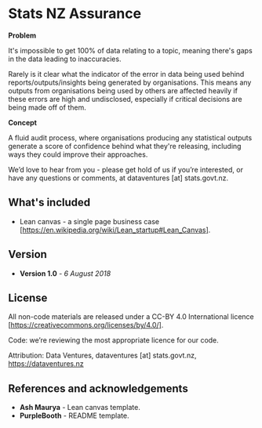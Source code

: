 # Stats NZ Assurance

**Problem**

It's impossible to get 100% of data relating to a topic, meaning there's gaps in the data leading to inaccuracies.

Rarely is it clear what the indicator of the error in data being used behind reports/outputs/insights being generated by organisations. This means any outputs from organisations being used by others are affected heavily if these errors are high and undisclosed, especially if critical decisions are being made off of them.

**Concept**

A fluid audit process, where organisations producing any statistical outputs generate a score of confidence behind what they're releasing, including ways they could improve their approaches.

We’d love to hear from you - please get hold of us if you’re interested, or have any questions or comments, at dataventures [at] stats.govt.nz.

## What's included

* Lean canvas - a single page business case [https://en.wikipedia.org/wiki/Lean_startup#Lean_Canvas].

## Version

* **Version 1.0** - *6 August 2018*

## License

All non-code materials are released under a CC-BY 4.0 International licence [https://creativecommons.org/licenses/by/4.0/].

Code: we’re reviewing the most appropriate licence for our code.

Attribution: Data Ventures, dataventures [at] stats.govt.nz, https://dataventures.nz

## References and acknowledgements

* **Ash Maurya** - Lean canvas template.
* **PurpleBooth** - README template.
